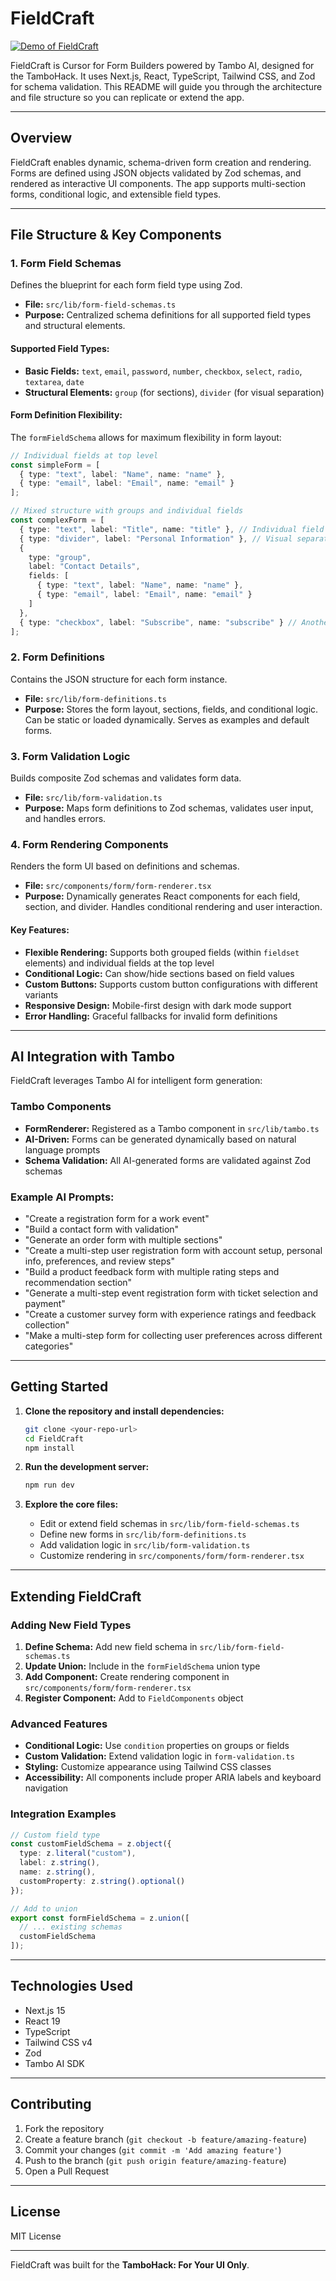 # FieldCraft

[![Demo of FieldCraft](https://img.youtube.com/vi/W7i0ZMEhVFw/0.jpg)](https://www.youtube.com/watch?v=W7i0ZMEhVFw)

FieldCraft is Cursor for Form Builders powered by Tambo AI, designed for the TamboHack. It uses Next.js, React, TypeScript, Tailwind CSS, and Zod for schema validation. This README will guide you through the architecture and file structure so you can replicate or extend the app.

---

## Overview

FieldCraft enables dynamic, schema-driven form creation and rendering. Forms are defined using JSON objects validated by Zod schemas, and rendered as interactive UI components. The app supports multi-section forms, conditional logic, and extensible field types.

---

## File Structure & Key Components

### 1. **Form Field Schemas**

Defines the blueprint for each form field type using Zod.

- **File:** `src/lib/form-field-schemas.ts`
- **Purpose:** Centralized schema definitions for all supported field types and structural elements.

#### Supported Field Types:
- **Basic Fields:** `text`, `email`, `password`, `number`, `checkbox`, `select`, `radio`, `textarea`, `date`
- **Structural Elements:** `group` (for sections), `divider` (for visual separation)

#### Form Definition Flexibility:
The `formFieldSchema` allows for maximum flexibility in form layout:

```typescript
// Individual fields at top level
const simpleForm = [
  { type: "text", label: "Name", name: "name" },
  { type: "email", label: "Email", name: "email" }
];

// Mixed structure with groups and individual fields
const complexForm = [
  { type: "text", label: "Title", name: "title" }, // Individual field
  { type: "divider", label: "Personal Information" }, // Visual separator
  { 
    type: "group", 
    label: "Contact Details",
    fields: [
      { type: "text", label: "Name", name: "name" },
      { type: "email", label: "Email", name: "email" }
    ]
  },
  { type: "checkbox", label: "Subscribe", name: "subscribe" } // Another individual field
];
```

### 2. **Form Definitions**

Contains the JSON structure for each form instance.

- **File:** `src/lib/form-definitions.ts`
- **Purpose:** Stores the form layout, sections, fields, and conditional logic. Can be static or loaded dynamically. Serves as examples and default forms.

### 3. **Form Validation Logic**

Builds composite Zod schemas and validates form data.

- **File:** `src/lib/form-validation.ts`
- **Purpose:** Maps form definitions to Zod schemas, validates user input, and handles errors.

### 4. **Form Rendering Components**

Renders the form UI based on definitions and schemas.

- **File:** `src/components/form/form-renderer.tsx`
- **Purpose:** Dynamically generates React components for each field, section, and divider. Handles conditional rendering and user interaction.

#### Key Features:
- **Flexible Rendering:** Supports both grouped fields (within `fieldset` elements) and individual fields at the top level
- **Conditional Logic:** Can show/hide sections based on field values
- **Custom Buttons:** Supports custom button configurations with different variants
- **Responsive Design:** Mobile-first design with dark mode support
- **Error Handling:** Graceful fallbacks for invalid form definitions

---

## AI Integration with Tambo

FieldCraft leverages Tambo AI for intelligent form generation:

### Tambo Components
- **FormRenderer:** Registered as a Tambo component in `src/lib/tambo.ts`
- **AI-Driven:** Forms can be generated dynamically based on natural language prompts
- **Schema Validation:** All AI-generated forms are validated against Zod schemas

### Example AI Prompts:
- "Create a registration form for a work event"
- "Build a contact form with validation"
- "Generate an order form with multiple sections"
- "Create a multi-step user registration form with account setup, personal info, preferences, and review steps"
- "Build a product feedback form with multiple rating steps and recommendation section"
- "Generate a multi-step event registration form with ticket selection and payment"
- "Create a customer survey form with experience ratings and feedback collection"
- "Make a multi-step form for collecting user preferences across different categories"

---

## Getting Started

1. **Clone the repository and install dependencies:**
   ```bash
   git clone <your-repo-url>
   cd FieldCraft
   npm install
   ```

2. **Run the development server:**
   ```bash
   npm run dev
   ```

3. **Explore the core files:**
   - Edit or extend field schemas in `src/lib/form-field-schemas.ts`
   - Define new forms in `src/lib/form-definitions.ts`
   - Add validation logic in `src/lib/form-validation.ts`
   - Customize rendering in `src/components/form/form-renderer.tsx`

---

## Extending FieldCraft

### Adding New Field Types
1. **Define Schema:** Add new field schema in `src/lib/form-field-schemas.ts`
2. **Update Union:** Include in the `formFieldSchema` union type
3. **Add Component:** Create rendering component in `src/components/form/form-renderer.tsx`
4. **Register Component:** Add to `FieldComponents` object

### Advanced Features
- **Conditional Logic:** Use `condition` properties on groups or fields
- **Custom Validation:** Extend validation logic in `form-validation.ts`
- **Styling:** Customize appearance using Tailwind CSS classes
- **Accessibility:** All components include proper ARIA labels and keyboard navigation

### Integration Examples
```typescript
// Custom field type
const customFieldSchema = z.object({
  type: z.literal("custom"),
  label: z.string(),
  name: z.string(),
  customProperty: z.string().optional()
});

// Add to union
export const formFieldSchema = z.union([
  // ... existing schemas
  customFieldSchema
]);
```

---

## Technologies Used

- Next.js 15
- React 19
- TypeScript
- Tailwind CSS v4
- Zod
- Tambo AI SDK

---

## Contributing

1. Fork the repository
2. Create a feature branch (`git checkout -b feature/amazing-feature`)
3. Commit your changes (`git commit -m 'Add amazing feature'`)
4. Push to the branch (`git push origin feature/amazing-feature`)
5. Open a Pull Request

---

## License

MIT License

---

FieldCraft was built for the **TamboHack: For Your UI Only**.
